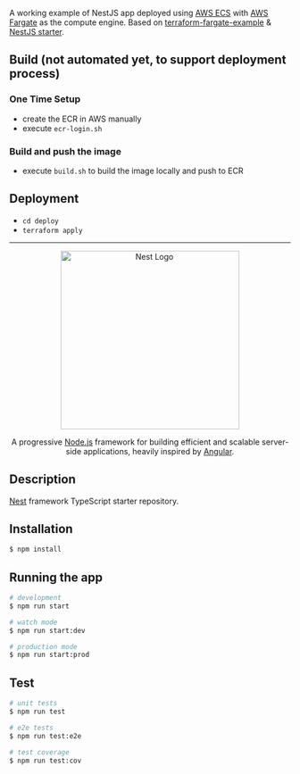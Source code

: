 A working example of NestJS app deployed using [AWS ECS](https://aws.amazon.com/ecs/) with [AWS Fargate](https://aws.amazon.com/fargate/) as the compute engine. Based on [terraform-fargate-example](https://github.com/Oxalide/terraform-fargate-example) & [NestJS starter](https://github.com/nestjs/typescript-starter).

## Build (not automated yet, to support deployment process)

### One Time Setup
- create the ECR in AWS manually
- execute `ecr-login.sh`

### Build and push the image
- execute `build.sh` to build the image locally and push to ECR

## Deployment
- `cd deploy`
- `terraform apply`

---

<p align="center">
  <a href="http://nestjs.com/" target="blank"><img src="https://nestjs.com/img/logo_text.svg" width="320" alt="Nest Logo" /></a>
</p>

[travis-image]: https://api.travis-ci.org/nestjs/nest.svg?branch=master
[travis-url]: https://travis-ci.org/nestjs/nest
[linux-image]: https://img.shields.io/travis/nestjs/nest/master.svg?label=linux
[linux-url]: https://travis-ci.org/nestjs/nest
  
  <p align="center">A progressive <a href="http://nodejs.org" target="blank">Node.js</a> framework for building efficient and scalable server-side applications, heavily inspired by <a href="https://angular.io" target="blank">Angular</a>.</p>
    
## Description

[Nest](https://github.com/nestjs/nest) framework TypeScript starter repository.

## Installation

```bash
$ npm install
```

## Running the app

```bash
# development
$ npm run start

# watch mode
$ npm run start:dev

# production mode
$ npm run start:prod
```

## Test

```bash
# unit tests
$ npm run test

# e2e tests
$ npm run test:e2e

# test coverage
$ npm run test:cov
```
